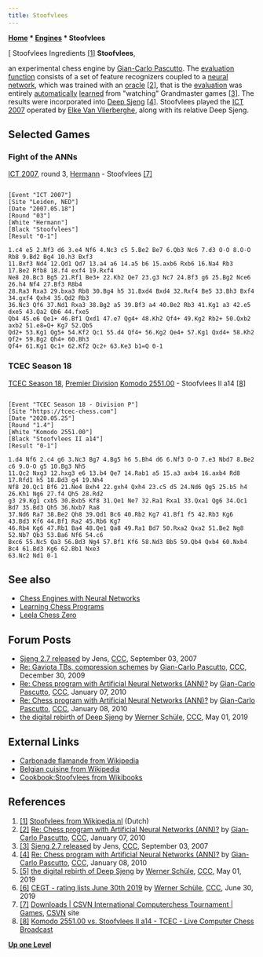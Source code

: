 ```yaml
---
title: Stoofvlees
---
```

**[Home](Home "Home") \* [Engines](Engines "Engines") \* Stoofvlees**



[ Stoofvlees Ingredients <a id="cite-note-1" href="#cite-ref-1">[1]</a>
**Stoofvlees**,  

an experimental chess engine by [Gian-Carlo Pascutto](Gian-Carlo_Pascutto "Gian-Carlo Pascutto"). The [evaluation function](Evaluation_Function "Evaluation Function") consists of a set of feature recognizers coupled to a [neural network](Neural_Networks "Neural Networks"), which was trained with an [oracle](Oracle "Oracle") <a id="cite-note-2" href="#cite-ref-2">[2]</a>, that is the [evaluation](Evaluation "Evaluation") was entirely [automatically](Automated_Tuning "Automated Tuning") [learned](Learning "Learning") from "watching" Grandmaster games <a id="cite-note-3" href="#cite-ref-3">[3]</a>. The results were incorporated into [Deep Sjeng](Deep_Sjeng "Deep Sjeng") <a id="cite-note-4" href="#cite-ref-4">[4]</a>. Stoofvlees played the [ICT 2007](ICT_2007 "ICT 2007") operated by [Elke Van Vlierberghe](Elke_Van_Vlierberghe "Elke Van Vlierberghe"), along with its relative Deep Sjeng. 



## Selected Games


### Fight of the ANNs


[ICT 2007](ICT_2007 "ICT 2007"), round 3, [Hermann](Hermann "Hermann") - Stoofvlees <a id="cite-note-7" href="#cite-ref-7">[7]</a>




```

[Event "ICT 2007"]
[Site "Leiden, NED"]
[Date "2007.05.18"]
[Round "03"]
[White "Hermann"]
[Black "Stoofvlees"]
[Result "0-1"]

1.c4 e5 2.Nf3 d6 3.e4 Nf6 4.Nc3 c5 5.Be2 Be7 6.Qb3 Nc6 7.d3 O-O 8.O-O Rb8 9.Bd2 Bg4 10.h3 Bxf3 
11.Bxf3 Nd4 12.Qd1 Qd7 13.a4 a6 14.a5 b6 15.axb6 Rxb6 16.Na4 Rb3 17.Be2 Rfb8 18.f4 exf4 19.Rxf4 
Ne8 20.Bc3 Bg5 21.Rf1 Be3+ 22.Kh2 Qe7 23.g3 Nc7 24.Bf3 g6 25.Bg2 Nce6 26.h4 Nf4 27.Bf3 R8b4 
28.Ra3 Rxa3 29.bxa3 Rb8 30.Bg4 h5 31.Bxd4 Bxd4 32.Rxf4 Be5 33.Bh3 Bxf4 34.gxf4 Qxh4 35.Qd2 Rb3 
36.Nc3 Qf6 37.Nd1 Rxa3 38.Bg2 a5 39.Bf3 a4 40.Be2 Rb3 41.Kg1 a3 42.e5 dxe5 43.Qa2 Qb6 44.fxe5 
Qb4 45.e6 Qe1+ 46.Bf1 Qxd1 47.e7 Qg4+ 48.Kh2 Qf4+ 49.Kg2 Rb2+ 50.Qxb2 axb2 51.e8=Q+ Kg7 52.Qb5 
Qd2+ 53.Kg1 Qg5+ 54.Kf2 Qc1 55.d4 Qf4+ 56.Kg2 Qe4+ 57.Kg1 Qxd4+ 58.Kh2 Qf2+ 59.Bg2 Qh4+ 60.Bh3 
Qf4+ 61.Kg1 Qc1+ 62.Kf2 Qc2+ 63.Ke3 b1=Q 0-1

```

### TCEC Season 18


[TCEC Season 18](TCEC_Season_18 "TCEC Season 18"), [Premier Division](TCEC_Season_18#Premier "TCEC Season 18") [Komodo 2551.00](Komodo "Komodo") - Stoofvlees II a14 <a id="cite-note-8" href="#cite-ref-8">[8]</a>




```

[Event "TCEC Season 18 - Division P"]
[Site "https://tcec-chess.com"]
[Date "2020.05.25"]
[Round "1.4"]
[White "Komodo 2551.00"]
[Black "Stoofvlees II a14"]
[Result "0-1"]

1.d4 Nf6 2.c4 g6 3.Nc3 Bg7 4.Bg5 h6 5.Bh4 d6 6.Nf3 O-O 7.e3 Nbd7 8.Be2 c6 9.O-O g5 10.Bg3 Nh5 
11.Qc2 Nxg3 12.hxg3 e6 13.b4 Qe7 14.Rab1 a5 15.a3 axb4 16.axb4 Rd8 17.Rfd1 h5 18.Bd3 g4 19.Nh4 
Nf8 20.Qc1 Bf6 21.Ne4 Bxh4 22.gxh4 Qxh4 23.c5 d5 24.Nd6 Qg5 25.b5 h4 26.Kh1 Ng6 27.f4 Qh5 28.Rd2 
g3 29.Kg1 cxb5 30.Bxb5 Kf8 31.Qe1 Ne7 32.Ra1 Rxa1 33.Qxa1 Qg6 34.Qc1 Bd7 35.Bd3 Qh5 36.Nxb7 Ra8 
37.Nd6 Ra7 38.Be2 Qh8 39.Qd1 Bc6 40.Rb2 Kg7 41.Bf1 f5 42.Rb3 Kg6 43.Bd3 Kf6 44.Bf1 Ra2 45.Rb6 Kg7 
46.Rb4 Kg6 47.Rb1 Ba4 48.Qe1 Qa8 49.Ra1 Bd7 50.Rxa2 Qxa2 51.Be2 Ng8 52.Nb7 Qb3 53.Ba6 Nf6 54.c6 
Bxc6 55.Nc5 Qa3 56.Bd3 Ng4 57.Bf1 Kf6 58.Nd3 Bb5 59.Qb4 Qxb4 60.Nxb4 Bc4 61.Bd3 Kg6 62.Bb1 Nxe3 
63.Nc2 Nd1 0-1

```

## See also


* [Chess Engines with Neural Networks](Neural_Networks#engines "Neural Networks")
* [Learning Chess Programs](Learning#Programs "Learning")
* [Leela Chess Zero](Leela_Chess_Zero "Leela Chess Zero")


## Forum Posts


* [Sjeng 2.7 released](http://www.talkchess.com/forum/viewtopic.php?t=16244) by Jens, [CCC](CCC "CCC"), September 03, 2007
* [Re: Gaviota TBs, compression schemes](http://www.talkchess.com/forum/viewtopic.php?topic_view=threads&p=313351&t=31354) by [Gian-Carlo Pascutto](Gian-Carlo_Pascutto "Gian-Carlo Pascutto"), [CCC](CCC "CCC"), December 30, 2009
* [Re: Chess program with Artificial Neural Networks (ANN)?](http://www.talkchess.com/forum/viewtopic.php?topic_view=threads&p=316511&t=31545) by [Gian-Carlo Pascutto](Gian-Carlo_Pascutto "Gian-Carlo Pascutto"), [CCC](CCC "CCC"), January 07, 2010
* [Re: Chess program with Artificial Neural Networks (ANN)?](http://www.talkchess.com/forum/viewtopic.php?topic_view=threads&p=316769&t=31545) by [Gian-Carlo Pascutto](Gian-Carlo_Pascutto "Gian-Carlo Pascutto"), [CCC](CCC "CCC"), January 08, 2010
* [the digital rebirth of Deep Sjeng](http://www.talkchess.com/forum3/viewtopic.php?f=6&t=70631) by [Werner Schüle](index.php?title=Werner_Sch%C3%BCle&action=edit&redlink=1 "Werner Schüle (page does not exist)"), [CCC](CCC "CCC"), May 01, 2019


## External Links


* [Carbonade flamande from Wikipedia](https://en.wikipedia.org/wiki/Carbonade_flamande)
* [Belgian cuisine from Wikipedia](https://en.wikipedia.org/wiki/Belgian_cuisine)
* [Cookbook:Stoofvlees from Wikibooks](https://en.wikibooks.org/wiki/Cookbook:Stoofvlees)


## References


1. <a id="cite-ref-1" href="#cite-note-1">[1]</a> [Stoofvlees from Wikipedia.nl](https://nl.wikipedia.org/wiki/Stoofvlees) (Dutch)
2. <a id="cite-ref-2" href="#cite-note-2">[2]</a> [Re: Chess program with Artificial Neural Networks (ANN)?](http://www.talkchess.com/forum/viewtopic.php?topic_view=threads&p=316511&t=31545) by [Gian-Carlo Pascutto](Gian-Carlo_Pascutto "Gian-Carlo Pascutto"), [CCC](CCC "CCC"), January 07, 2010
3. <a id="cite-ref-3" href="#cite-note-3">[3]</a> [Sjeng 2.7 released](http://www.talkchess.com/forum/viewtopic.php?t=16244) by Jens, [CCC](CCC "CCC"), September 03, 2007
4. <a id="cite-ref-4" href="#cite-note-4">[4]</a> [Re: Chess program with Artificial Neural Networks (ANN)?](http://www.talkchess.com/forum/viewtopic.php?topic_view=threads&p=316769&t=31545) by [Gian-Carlo Pascutto](Gian-Carlo_Pascutto "Gian-Carlo Pascutto"), [CCC](CCC "CCC"), January 08, 2010
5. <a id="cite-ref-5" href="#cite-note-5">[5]</a>  [the digital rebirth of Deep Sjeng](http://www.talkchess.com/forum3/viewtopic.php?f=6&t=70631) by [Werner Schüle](index.php?title=Werner_Sch%C3%BCle&action=edit&redlink=1 "Werner Schüle (page does not exist)"), [CCC](CCC "CCC"), May 01, 2019
6. <a id="cite-ref-6" href="#cite-note-6">[6]</a> [CEGT - rating lists June 30th 2019](http://talkchess.com/forum3/viewtopic.php?f=6&t=71145) by [Werner Schüle](index.php?title=Werner_Sch%C3%BCle&action=edit&redlink=1 "Werner Schüle (page does not exist)"), [CCC](CCC "CCC"), June 30, 2019
7. <a id="cite-ref-7" href="#cite-note-7">[7]</a> [Downloads | CSVN International Computerchess Tournament | Games](http://www.csvn.nl/index.php?option=com_docman&task=cat_view&gid=39&Itemid=26&lang=en&limitstart=5), [CSVN](CSVN "CSVN") site
8. <a id="cite-ref-8" href="#cite-note-8">[8]</a> [Komodo 2551.00 vs. Stoofvlees II a14 - TCEC - Live Computer Chess Broadcast](https://www.tcec-chess.com/archive.html?season=18&div=p&game=4)

**[Up one Level](Engines "Engines")**







 
